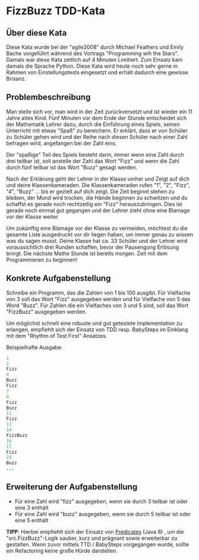 # FizzBuzz TDD-Kata

## Über diese Kata
Diese Kata wurde bei der "agile2008" durch Michael Feathers und Emily Bache vorgeführt 
während des Vortrags "Programming wih the Stars". Damals war diese Kata zeitlich
auf 4 Minuten Limitiert. Zum Einsatz kam damals die Sprache Python. Diese Kata
wird heute noch sehr gerne in Rahmen von Einstellungstests eingesetzt und erhält
dadurch eine gewisse Brisanz.

## Problembeschreibung
Man stelle sich vor, man wird in der Zeit zurückversetzt und ist wieder ein
11 Jahre altes Kind. Fünf Minuten vor dem Ende der Stunde entscheidet sich 
der Mathematik Lehrer dazu, durch die Einführung eines Spiels, seinen Unterricht 
mit etwas "Spaß" zu bereichern. Er erklärt, dass er von Schüler zu Schüler
gehen wird und der Reihe nach diesen Schüler nach einer Zahl befragen wird, 
angefangen bei der Zahl eins.

Der "spaßige" Teil des Spiels besteht darin, immer wenn eine Zahl durch
drei teilbar ist, soll anstelle der Zahl das Wort "Fizz" und wenn die
Zahl durch fünf teilbar ist das Wort "Buzz" gesagt werden.

Nach der Erklärung geht der Lehrer in der Klasse umher und Zeigt auf dich
und deine Klassenkameraden. Die Klassenkameraden rufen "1", "2", "Fizz", "4",
"Buzz" ... bis er gezielt auf dich zeigt. Die Zeit beginnt stehen zu 
bleiben, der Mund wird trocken, die Hände beginnen zu schwitzen und du schaffst es 
gerade noch rechtzeitig ein "Fizz" herauszubringen. Dies ist gerade noch einmal
gut gegangen und der Lehrer zieht ohne eine Blamage vor der Klasse weiter.

Um zukünftig eine Blamage vor der Klasse zu vermeiden, möchtest du die gesamte Liste
ausgedruckt vor dir liegen haben, um immer genau zu wissen was du sagen
musst. Deine Klasse hat ca. 33 Schüler und der Lehrer wird voraussichtlich
drei Runden schaffen, bevor der Pausengong Erlösung bringt. Die nächste 
Mathe Stunde ist bereits morgen. Zeit mit dem Programmieren zu beginnen!

## Konkrete Aufgabenstellung
Schreibe ein Programm, das die Zahlen von 1 bis 100 ausgibt. Für Vielfache
von 3 soll das Wort "Fizz" ausgegeben werden und für Vielfache von 5 das 
Word "Buzz". Für Zahlen die ein Vielfaches von 3 und 5 sind, soll das Wort
"FizzBuzz" ausgegeben werden.

Um möglichst schnell eine robuste und gut getestete Implementation zu erlangen, 
empfiehlt sich der Einsatz von TDD resp. BabySteps im Einklang mit dem
"Rhythm of Test First" Ansatzes.

Beispielhafte Ausgabe:
``` java
1
2
Fizz
4
Buzz
Fizz
7
8
Fizz
Buzz
11
Fizz
13
14
FizzBuzz
16
17
Fizz
19
Buzz
... 
```


## Erweiterung der Aufgabenstellung

* Für eine Zahl wird "fizz" ausgegeben, wenn sie durch 3 teilbar ist oder eine 3 enthält
* Für eine Zahl wird "buzz" ausgegeben, wenn sie durch 5 teilbar ist oder eine 5 enthält

**TIPP**: Hierbei empfiehlt sich der Einsatz von 
[Predicates](http://howtodoinjava.com/java-8/how-to-use-predicate-in-java-8/) (Java 8) 
, um die "src.FizzBuzz"-Logik sauber, kurz und prägnant sowie erweiterbar zu gestalten. Wenn 
zuvor mittels TTD / BabySteps vorgegangen wurde, sollte ein Refactoring keine große Hürde 
darstellen.
